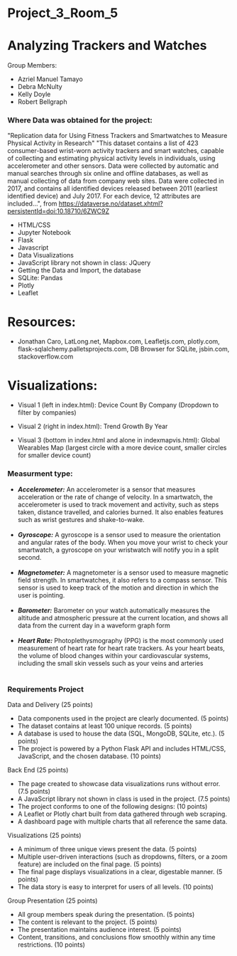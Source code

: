 # Project_3_Room_5

# Analyzing Trackers and Watches

Group Members:
- Azriel Manuel Tamayo
- Debra McNulty
- Kelly Doyle
- Robert Bellgraph

### Where Data was obtained for the project: 
"Replication data for Using Fitness Trackers and Smartwatches to Measure Physical Activity in Research"
"This dataset contains a list of 423 consumer-based wrist-worn activity trackers and smart watches, capable of collecting and estimating physical activity levels in individuals, using accelerometer and other sensors. Data were collected by automatic and manual searches through six online and offline databases, as well as manual collecting of data from company web sites. Data were collected in 2017, and contains all identified devices released between 2011 (earliest identified device) and July 2017. For each device, 12 attributes are included...", from https://dataverse.no/dataset.xhtml?persistentId=doi:10.18710/6ZWC9Z

- HTML/CSS
- Jupyter Notebook
- Flask
- Javascript
- Data Visualizations
- JavaScript library not shown in class: JQuery
- Getting the Data and Import, the database
- SQLite: Pandas 
- Plotly
- Leaflet

# Resources:
- Jonathan Caro, LatLong.net, Mapbox.com, Leafletjs.com, plotly.com, flask-sqlalchemy.palletsprojects.com, DB Browser for SQLite, jsbin.com, stackoverflow.com

# Visualizations: 
- Visual 1 (left in index.html): Device Count By Company (Dropdown to filter by companies)
 
- Visual 2 (right in index.html): Trend Growth By Year 

- Visual 3 (bottom in index.html and alone in indexmapvis.html): Global Wearables Map (largest circle with a more device count, smaller circles for smaller device count)

 ### Measurment type: 
- ***Accelerometer:*** An accelerometer is a sensor that measures acceleration or the rate of change of velocity. In a smartwatch, the accelerometer is used to track movement and activity, such as steps taken, distance travelled, and calories burned. It also enables features such as wrist gestures and shake-to-wake.<br><br/>
- ***Gyroscope:*** A gyroscope is a sensor used to measure the orientation and angular rates of the body. When you move your wrist to check your smartwatch, a gyroscope on your wristwatch will notify you in a split second.<br><br/>
- ***Magnetometer:*** A magnetometer is a sensor used to measure magnetic field strength. In smartwatches, it also refers to a compass sensor. This sensor is used to keep track of the motion and direction in which the user is pointing.<br><br/>
- ***Barometer:*** Barometer on your watch automatically measures the altitude and atmospheric pressure at the current location, and shows all data from the current day in a waveform graph form<br><br/>
- ***Heart Rate:*** Photoplethysmography (PPG) is the most commonly used measurement of heart rate for heart rate trackers. As your heart beats, the volume of blood changes within your cardiovascular systems, including the small skin vessels such as your veins and arteries<br><br/>

### Requirements Project
Data and Delivery (25 points)
- Data components used in the project are clearly documented. (5 points)
- The dataset contains at least 100 unique records. (5 points)
- A database is used to house the data (SQL, MongoDB, SQLite, etc.). (5 points)
- The project is powered by a Python Flask API and includes HTML/CSS, JavaScript, and the chosen database. (10 points)

Back End (25 points)
- The page created to showcase data visualizations runs without error. (7.5 points)
- A JavaScript library not shown in class is used in the project. (7.5 points)
- The project conforms to one of the following designs: (10 points)
- A Leaflet or Plotly chart built from data gathered through web scraping.
- A dashboard page with multiple charts that all reference the same data.

Visualizations (25 points)
- A minimum of three unique views present the data. (5 points)
- Multiple user-driven interactions (such as dropdowns, filters, or a zoom feature) are included on the final page. (5 points)
- The final page displays visualizations in a clear, digestable manner. (5 points)
- The data story is easy to interpret for users of all levels. (10 points)

Group Presentation (25 points)
- All group members speak during the presentation. (5 points)
- The content is relevant to the project. (5 points)
- The presentation maintains audience interest. (5 points)
- Content, transitions, and conclusions flow smoothly within any time restrictions. (10 points)
